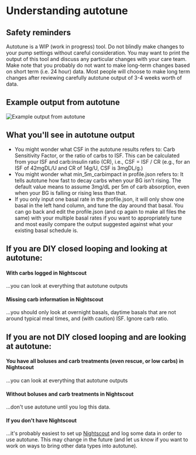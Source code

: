 # Understanding autotune

## Safety reminders

Autotune is a WIP (work in progress) tool. Do not blindly make changes to your pump settings without careful consideration. You may want to print the output of this tool and discuss any particular changes with your care team. Make note that you probably do not want to make long-term changes based on short term (i.e. 24 hour) data. Most people will choose to make long term changes after reviewing carefully autotune output of 3-4 weeks worth of data.

## Example output from autotune

![Example output from autotune](https://diyps.org/wp-content/uploads/2017/01/OpenAPS-autotune-example-by-@DanaMLewis.png)

## What you'll see in autotune output

* You might wonder what CSF in the autotune results refers to: Carb Sensitivity Factor, or the ratio of carbs to ISF. This can be calculated from your ISF and carb:insulin ratio (CR), i.e., CSF = ISF / CR (e.g., for an ISF of 42mgDL/U and CR of 14g/U, CSF is 3mgDL/g.)
* You might wonder what min_5m_carbimpact in profile.json refers to: It tells autotune how fast to decay carbs when your BG isn't rising. The default value means to assume 3mg/dL per 5m of carb absorption, even when your BG is falling or rising less than that. 
* If you only input one basal rate in the profile.json, it will only show one basal in the left hand column, and tune the day around that basal. You can go back and edit the profile.json (and cp again to make all files the same) with your multiple basal rates if you want to appropriately tune and most easily compare the output suggested against what your existing basal schedule is. 

## If you are DIY closed looping and looking at autotune:

#### With carbs logged in Nightscout
...you can look at everything that autotune outputs

#### Missing carb information in Nightscout
...you should only look at overnight basals, daytime basals that are not around typical meal times, and (with caution) ISF. Ignore carb ratio.


## If you are not DIY closed looping and are looking at autotune:

#### You have all boluses and carb treatments (even rescue, or low carbs) in Nightscout
...you can look at everything that autotune outputs

#### Without boluses and carb treatments in Nightscout
...don't use autotune until you log this data. 

#### If you don't have Nightscout

...it's probably easiest to set up [Nightscout](http://nightscout.info) and log some data in order to use autotune. This may change in the future (and let us know if you want to work on ways to bring other data types into autotune).




